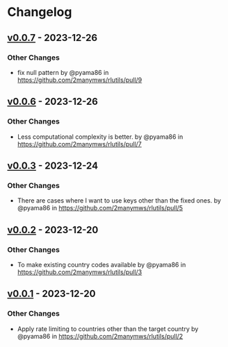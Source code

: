 # Changelog


## [v0.0.7](https://github.com/2manymws/rlutils/compare/v0.0.6...v0.0.7) - 2023-12-26
### Other Changes
- fix null pattern by @pyama86 in https://github.com/2manymws/rlutils/pull/9

## [v0.0.6](https://github.com/2manymws/rlutils/compare/v0.0.5...v0.0.6) - 2023-12-26
### Other Changes
- Less computational complexity is better. by @pyama86 in https://github.com/2manymws/rlutils/pull/7

## [v0.0.3](https://github.com/2manymws/rlutils/compare/v0.0.2...v0.0.3) - 2023-12-24
### Other Changes
- There are cases where I want to use keys other than the fixed ones. by @pyama86 in https://github.com/2manymws/rlutils/pull/5
## [v0.0.2](https://github.com/2manymws/rlutils/compare/v0.0.1...v0.0.2) - 2023-12-20
### Other Changes
- To make existing country codes available by @pyama86 in https://github.com/2manymws/rlutils/pull/3
## [v0.0.1](https://github.com/2manymws/rlutils/commits/v0.0.1) - 2023-12-20
### Other Changes
- Apply rate limiting to countries other than the target country by @pyama86 in https://github.com/2manymws/rlutils/pull/2
